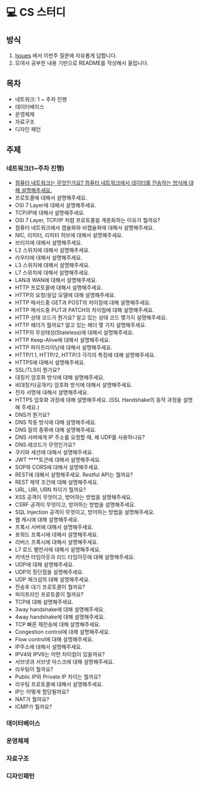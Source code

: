 # 💻 CS 스터디

## 방식
1. [Issues](https://github.com/42GS-Study/2025-CS-Study/issues) 에서 이번주 질문에 자유롭게 답합니다.
2. 모여서 공부한 내용 기반으로 README를 작성해서 올립니다.

## 목차
- 네트워크: 1 ~ 주차 진행
- 데이터베이스
- 운영체제
- 자료구조
- 디자인 패턴

## 주제
### 네트워크(1~주차 진행)
<!-- <details>
<summary> 네트워크 질문 모음 </summary> -->

- [컴퓨터 네트워크는 무엇인가요? 컴퓨터 네트워크에서 데이터를 전송하는 방식에 대해 설명해주세요.](https://github.com/42GS-Study/2025-CS-Study/issues/7)
- 프로토콜에 대해서 설명해주세요.
- OSI 7 Layer에 대해서 설명해주세요.
- TCP/IP에 대해서 설명해주세요.
- OSI 7 Layer, TCP/IP 처럼 프로토콜을 계층화하는 이유가 뭘까요?
- 컴퓨터 네트워크에서 캡슐화와 비캡슐화에 대해서 설명해주세요. <br> 
- NIC, 리피터, 리피터 허브에 대해서 설명해주세요. <br> 
- 브리지에 대해서 설명해주세요. <br> 
- L2 스위치에 대해서 설명해주세요. <br> 
- 라우터에 대해서 설명해주세요. <br> 
- L3 스위치에 대해서 설명해주세요. <br> 
- L7 스위치에 대해서 설명해주세요. <br> 
- LAN과 WAN에 대해서 설명해주세요. <br> 
- HTTP 프로토콜에 대해서 설명해주세요. <br> 
- HTTP의 요청/응답 모델에 대해 설명해주세요. <br> 
- HTTP 메서드중 GET과 POST의 차이점에 대해 설명해주세요. <br> 
- HTTP 메서드중 PUT과 PATCH의 차이점에 대해 설명해주세요. <br> 
- HTTP 상태 코드가 뭔가요? 알고 있는 상태 코드 몇가지 설명해주세요. <br> 
- HTTP 헤더가 뭘까요? 알고 있는 헤더 몇 가지 설명해주세요. <br> 
- HTTP의 무상태성(Stateless)에 대해서 설명해주세요. <br> 
- HTTP Keep-Alive에 대해서 설명해주세요. <br> 
- HTTP 파이프라이닝에 대해서 설명해주세요. <br> 
- HTTP/1.1, HTTP/2, HTTP/3 각각의 특징에 대해 설명해주세요. <br> 
- HTTPS에 대해서 설명해주세요. <br> 
- SSL/TLS이 뭔가요? <br> 
- 대칭키 암호화 방식에 대해 설명해주세요. <br> 
- 비대칭키(공개키) 암호화 방식에 대해서 설명해주세요. <br> 
- 전자 서명에 대해서 설명해주세요. <br> 
- HTTPS 암호화 과정에 대해 설명해주세요. (SSL Handshake의 동작 과정을 설명해 주세요.) <br> 
- DNS가 뭔가요? <br> 
- DNS 작동 방식에 대해 설명해주세요. <br> 
- DNS 질의 종류에 대해 설명해주세요. <br> 
- DNS 서버에게 IP 주소를 요청할 때, 왜 UDP를 사용하나요? <br> 
- DNS 레코드가 무엇인가요? <br> 
- 쿠키와 세션에 대해서 설명해주세요. <br> 
- JWT ****토큰에 대해서 설명해주세요. <br> 
- SOP와 CORS에 대해서 설명해주세요. <br> 
- REST에 대해서 설명해주세요. Restful API는 뭘까요? <br> 
- REST 제약 조건에 대해 설명해주세요. <br> 
- URL, URI, URN 차이가 뭘까요? <br> 
- XSS 공격이 무엇이고, 방어하는 방법을 설명해주세요. <br> 
- CSRF 공격이 무엇이고, 방어하는 방법을 설명해주세요. <br> 
- SQL Injection 공격이 무엇이고, 방어하는 방법을 설명해주세요. <br> 
- 웹 캐시에 대해 설명해주세요. <br> 
- 프록시 서버에 대해서 설명해주세요. <br> 
- 포워드 프록시에 대해서 설명해주세요. <br> 
- 리버스 프록시에 대해서 설명해주세요. <br> 
- L7 로드 밸런서에 대해서 설명해주세요. <br> 
- 커넥션 타임아웃과 리드 타임아웃에 대해 설명해주세요. <br> 
- UDP에 대해 설명해주세요. <br> 
- UDP의 장단점을 설명해주세요.  <br> 
- UDP 체크섬의 대해 설명해주세요. <br> 
- 전송후 대기 프로토콜이 뭘까요? <br> 
- 파이프라인 프로토콜이 뭘까요? <br> 
- TCP에 대해 설명해주세요. <br> 
- 3way handshake에 대해 설명해주세요. <br> 
- 4way handshake에 대해 설명해주세요. <br> 
- TCP 빠른 재전송에 대해 설명해주세요. <br> 
- Congestion control에 대해 설명해주세요. <br> 
- Flow control에 대해 설명해주세요. <br> 
- IP주소에 대해서 설명해주세요. <br> 
- IPV4와 IPV6는 어떤 차이점이 있을까요? <br> 
- 서브넷과 서브넷 마스크에 대해 설명해주세요. <br> 
- 라우팅이 뭘까요? <br> 
- Public IP와 Private IP 차이는 뭘까요? <br> 
- 라우팅 프로토콜에 대해서 설명해주세요. <br> 
- IP는 어떻게 할당될까요? <br> 
- NAT가 뭘까요? <br> 
- ICMP가 뭘까요? <br> 

<!-- </details> -->

### 데이터베이스
### 운영체제
### 자료구조
### 디자인패턴

